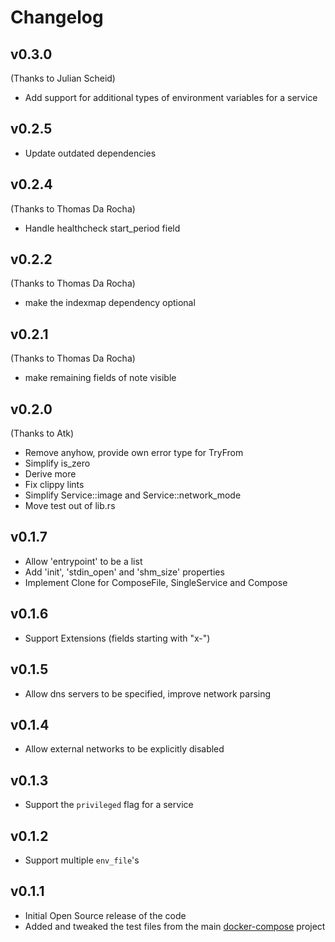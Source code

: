 Changelog
=========

## v0.3.0
(Thanks to Julian Scheid)
- Add support for additional types of environment variables for a service

## v0.2.5
- Update outdated dependencies

## v0.2.4
(Thanks to Thomas Da Rocha)
- Handle healthcheck start_period field

## v0.2.2
(Thanks to Thomas Da Rocha)
- make the indexmap dependency optional

## v0.2.1
(Thanks to Thomas Da Rocha)
- make remaining fields of note visible

## v0.2.0
(Thanks to Atk)
- Remove anyhow, provide own error type for TryFrom
- Simplify is_zero
- Derive more
- Fix clippy lints
- Simplify Service::image and Service::network_mode
- Move test out of lib.rs

## v0.1.7
- Allow 'entrypoint' to be a list
- Add 'init', 'stdin_open' and 'shm_size' properties
- Implement Clone for ComposeFile, SingleService and Compose

## v0.1.6
- Support Extensions (fields starting with "x-")

## v0.1.5
- Allow dns servers to be specified, improve network parsing

## v0.1.4
- Allow external networks to be explicitly disabled

## v0.1.3
- Support the `privileged` flag for a service

## v0.1.2
- Support multiple `env_file`'s

## v0.1.1
- Initial Open Source release of the code
- Added and tweaked the test files from the main [docker-compose](https://github.com/docker/compose/tests/fixtures) project